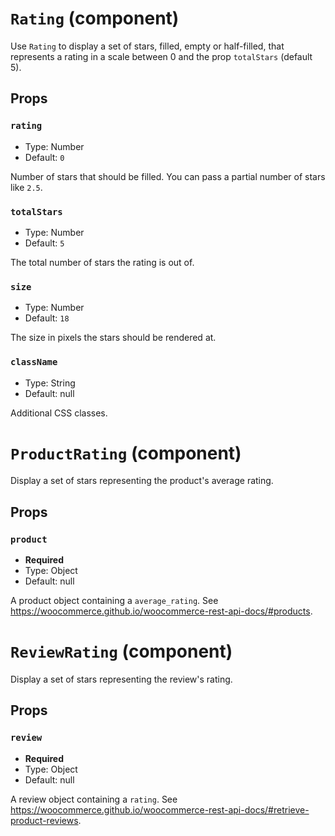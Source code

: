 `Rating` (component)
====================

Use `Rating` to display a set of stars, filled, empty or half-filled, that represents a
rating in a scale between 0 and the prop `totalStars` (default 5).

Props
-----

### `rating`

- Type: Number
- Default: `0`


Number of stars that should be filled. You can pass a partial number of stars like `2.5`.


### `totalStars`

- Type: Number
- Default: `5`


The total number of stars the rating is out of.


### `size`

- Type: Number
- Default: `18`


The size in pixels the stars should be rendered at.


### `className`

- Type: String
- Default: null


Additional CSS classes.

`ProductRating` (component)
===========================

Display a set of stars representing the product's average rating.



Props
-----

### `product`

- **Required**
- Type: Object
- Default: null


A product object containing a `average_rating`.
See https://woocommerce.github.io/woocommerce-rest-api-docs/#products.

`ReviewRating` (component)
==========================

Display a set of stars representing the review's rating.



Props
-----

### `review`

- **Required**
- Type: Object
- Default: null


A review object containing a `rating`.
See https://woocommerce.github.io/woocommerce-rest-api-docs/#retrieve-product-reviews.


